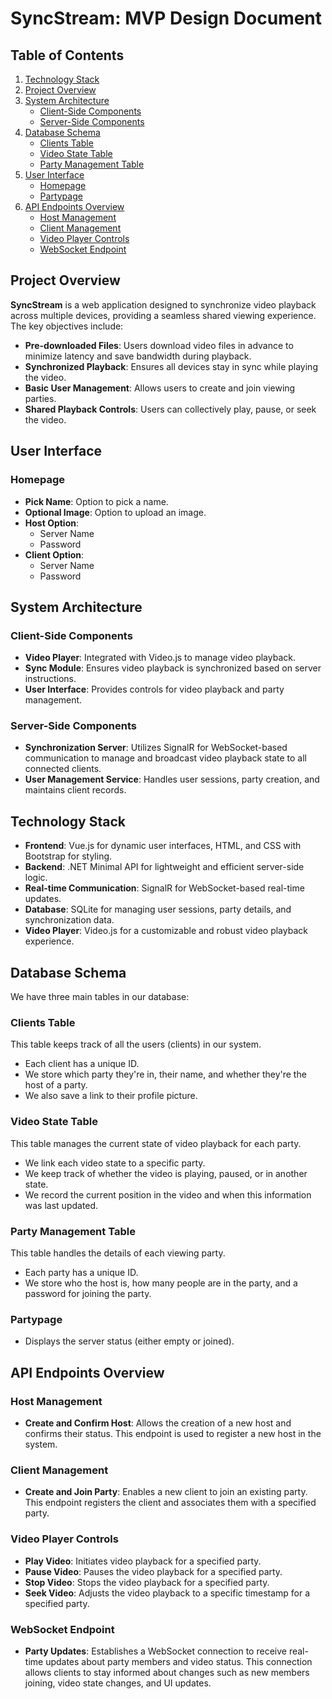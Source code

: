 # SyncStream: MVP Design Document

## Table of Contents

1. [Technology Stack](#technology-stack)
2. [Project Overview](#project-overview)
3. [System Architecture](#system-architecture)
   - [Client-Side Components](#client-side-components)
   - [Server-Side Components](#server-side-components)
4. [Database Schema](#database-schema)
   - [Clients Table](#clients-table)
   - [Video State Table](#video-state-table)
   - [Party Management Table](#party-management-table)
5. [User Interface](#user-interface)
   - [Homepage](#homepage)
   - [Partypage](#partypage)
6. [API Endpoints Overview](#api-endpoints-overview)
   - [Host Management](#host-management)
   - [Client Management](#client-management)
   - [Video Player Controls](#video-player-controls)
   - [WebSocket Endpoint](#websocket-endpoint)


## Project Overview

**SyncStream** is a web application designed to synchronize video playback across multiple devices, providing a seamless shared viewing experience. The key objectives include:

- **Pre-downloaded Files**: Users download video files in advance to minimize latency and save bandwidth during playback.
- **Synchronized Playback**: Ensures all devices stay in sync while playing the video.
- **Basic User Management**: Allows users to create and join viewing parties.
- **Shared Playback Controls**: Users can collectively play, pause, or seek the video.

## User Interface

### Homepage
- **Pick Name**: Option to pick a name.
- **Optional Image**: Option to upload an image.
- **Host Option**:
  - Server Name
  - Password
- **Client Option**:
  - Server Name
  - Password

## System Architecture

### Client-Side Components

- **Video Player**: Integrated with Video.js to manage video playback.
- **Sync Module**: Ensures video playback is synchronized based on server instructions.
- **User Interface**: Provides controls for video playback and party management.

### Server-Side Components

- **Synchronization Server**: Utilizes SignalR for WebSocket-based communication to manage and broadcast video playback state to all connected clients.
- **User Management Service**: Handles user sessions, party creation, and maintains client records.

## Technology Stack

- **Frontend**: Vue.js for dynamic user interfaces, HTML, and CSS with Bootstrap for styling.
- **Backend**: .NET Minimal API for lightweight and efficient server-side logic.
- **Real-time Communication**: SignalR for WebSocket-based real-time updates.
- **Database**: SQLite for managing user sessions, party details, and synchronization data.
- **Video Player**: Video.js for a customizable and robust video playback experience.

## Database Schema

We have three main tables in our database:

### Clients Table
This table keeps track of all the users (clients) in our system.
- Each client has a unique ID.
- We store which party they're in, their name, and whether they're the host of a party.
- We also save a link to their profile picture.

### Video State Table

This table manages the current state of video playback for each party.
- We link each video state to a specific party.
- We keep track of whether the video is playing, paused, or in another state.
- We record the current position in the video and when this information was last updated.

### Party Management Table

This table handles the details of each viewing party.
- Each party has a unique ID.
- We store who the host is, how many people are in the party, and a password for joining the party.

### Partypage
- Displays the server status (either empty or joined).

## API Endpoints Overview

### Host Management

- **Create and Confirm Host**: Allows the creation of a new host and confirms their status. This endpoint is used to register a new host in the system.

### Client Management

- **Create and Join Party**: Enables a new client to join an existing party. This endpoint registers the client and associates them with a specified party.

### Video Player Controls

- **Play Video**: Initiates video playback for a specified party.
- **Pause Video**: Pauses the video playback for a specified party.
- **Stop Video**: Stops the video playback for a specified party.
- **Seek Video**: Adjusts the video playback to a specific timestamp for a specified party.

### WebSocket Endpoint

- **Party Updates**: Establishes a WebSocket connection to receive real-time updates about party members and video status. This connection allows clients to stay informed about changes such as new members joining, video state changes, and UI updates.
